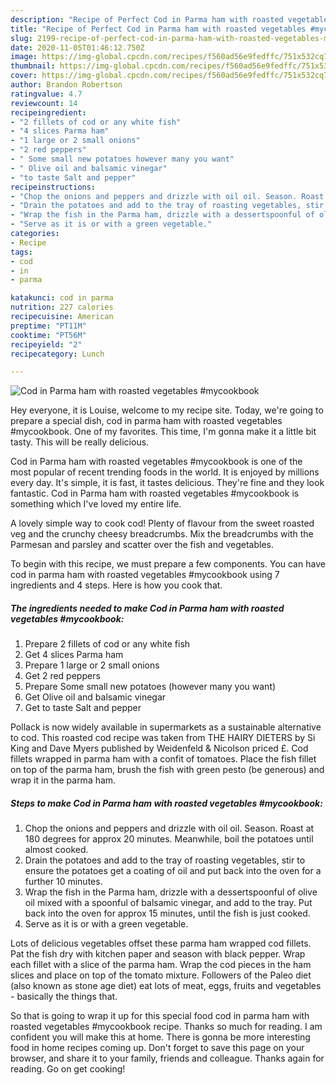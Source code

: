```yaml
---
description: "Recipe of Perfect Cod in Parma ham with roasted vegetables #mycookbook"
title: "Recipe of Perfect Cod in Parma ham with roasted vegetables #mycookbook"
slug: 2199-recipe-of-perfect-cod-in-parma-ham-with-roasted-vegetables-mycookbook
date: 2020-11-05T01:46:12.750Z
image: https://img-global.cpcdn.com/recipes/f560ad56e9fedffc/751x532cq70/cod-in-parma-ham-with-roasted-vegetables-mycookbook-recipe-main-photo.jpg
thumbnail: https://img-global.cpcdn.com/recipes/f560ad56e9fedffc/751x532cq70/cod-in-parma-ham-with-roasted-vegetables-mycookbook-recipe-main-photo.jpg
cover: https://img-global.cpcdn.com/recipes/f560ad56e9fedffc/751x532cq70/cod-in-parma-ham-with-roasted-vegetables-mycookbook-recipe-main-photo.jpg
author: Brandon Robertson
ratingvalue: 4.7
reviewcount: 14
recipeingredient:
- "2 fillets of cod or any white fish"
- "4 slices Parma ham"
- "1 large or 2 small onions"
- "2 red peppers"
- " Some small new potatoes however many you want"
- " Olive oil and balsamic vinegar"
- "to taste Salt and pepper"
recipeinstructions:
- "Chop the onions and peppers and drizzle with oil oil. Season. Roast at 180 degrees for approx 20 minutes. Meanwhile, boil the potatoes until almost cooked."
- "Drain the potatoes and add to the tray of roasting vegetables, stir to ensure the potatoes get a coating of oil and put back into the oven for a further 10 minutes."
- "Wrap the fish in the Parma ham, drizzle with a dessertspoonful of olive oil mixed with a spoonful of balsamic vinegar, and add to the tray. Put back into the oven for approx 15 minutes, until the fish is just cooked."
- "Serve as it is or with a green vegetable."
categories:
- Recipe
tags:
- cod
- in
- parma

katakunci: cod in parma 
nutrition: 227 calories
recipecuisine: American
preptime: "PT11M"
cooktime: "PT56M"
recipeyield: "2"
recipecategory: Lunch

---
```



![Cod in Parma ham with roasted vegetables #mycookbook](https://img-global.cpcdn.com/recipes/f560ad56e9fedffc/751x532cq70/cod-in-parma-ham-with-roasted-vegetables-mycookbook-recipe-main-photo.jpg)

Hey everyone, it is Louise, welcome to my recipe site. Today, we're going to prepare a special dish, cod in parma ham with roasted vegetables #mycookbook. One of my favorites. This time, I'm gonna make it a little bit tasty. This will be really delicious.

Cod in Parma ham with roasted vegetables #mycookbook is one of the most popular of recent trending foods in the world. It is enjoyed by millions every day. It's simple, it is fast, it tastes delicious. They're fine and they look fantastic. Cod in Parma ham with roasted vegetables #mycookbook is something which I've loved my entire life.

A lovely simple way to cook cod! Plenty of flavour from the sweet roasted veg and the crunchy cheesy breadcrumbs. Mix the breadcrumbs with the Parmesan and parsley and scatter over the fish and vegetables.


To begin with this recipe, we must prepare a few components. You can have cod in parma ham with roasted vegetables #mycookbook using 7 ingredients and 4 steps. Here is how you cook that.

<!--inarticleads1-->

##### The ingredients needed to make Cod in Parma ham with roasted vegetables #mycookbook:

1. Prepare 2 fillets of cod or any white fish
1. Get 4 slices Parma ham
1. Prepare 1 large or 2 small onions
1. Get 2 red peppers
1. Prepare  Some small new potatoes (however many you want)
1. Get  Olive oil and balsamic vinegar
1. Get to taste Salt and pepper


Pollack is now widely available in supermarkets as a sustainable alternative to cod. This roasted cod recipe was taken from THE HAIRY DIETERS by Si King and Dave Myers published by Weidenfeld &amp; Nicolson priced £. Cod fillets wrapped in parma ham with a confit of tomatoes. Place the fish fillet on top of the parma ham, brush the fish with green pesto (be generous) and wrap it in the parma ham. 

<!--inarticleads2-->

##### Steps to make Cod in Parma ham with roasted vegetables #mycookbook:

1. Chop the onions and peppers and drizzle with oil oil. Season. Roast at 180 degrees for approx 20 minutes. Meanwhile, boil the potatoes until almost cooked.
1. Drain the potatoes and add to the tray of roasting vegetables, stir to ensure the potatoes get a coating of oil and put back into the oven for a further 10 minutes.
1. Wrap the fish in the Parma ham, drizzle with a dessertspoonful of olive oil mixed with a spoonful of balsamic vinegar, and add to the tray. Put back into the oven for approx 15 minutes, until the fish is just cooked.
1. Serve as it is or with a green vegetable.


Lots of delicious vegetables offset these parma ham wrapped cod fillets. Pat the fish dry with kitchen paper and season with black pepper. Wrap each fillet with a slice of the parma ham. Wrap the cod pieces in the ham slices and place on top of the tomato mixture. Followers of the Paleo diet (also known as stone age diet) eat lots of meat, eggs, fruits and vegetables - basically the things that. 

So that is going to wrap it up for this special food cod in parma ham with roasted vegetables #mycookbook recipe. Thanks so much for reading. I am confident you will make this at home. There is gonna be more interesting food in home recipes coming up. Don't forget to save this page on your browser, and share it to your family, friends and colleague. Thanks again for reading. Go on get cooking!
